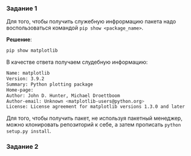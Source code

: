 ### Задание 1

Для того, чтобы получить служебную инфрормацию пакета надо воспользоваться командой ```pip show <package_name>```.

**Решение**:

```bash
pip show matplotlib
```

В качестве ответа получаем слудебную информацию:
```bash
Name: matplotlib
Version: 3.9.2
Summary: Python plotting package
Home-page: 
Author: John D. Hunter, Michael Droettboom
Author-email: Unknown <matplotlib-users@python.org>
License: License agreement for matplotlib versions 1.3.0 and later
```

Для того, чтобы получить пакет, не используя пакетный менеджер, можно клонировать репозиторий к себе, а затем прописать ```python setup.py install```.

### Задание 2

